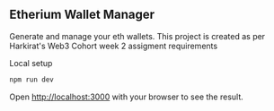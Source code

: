 ## Etherium Wallet Manager

Generate and manage your eth wallets.
This project is created as per Harkirat's Web3 Cohort week 2 assigment requirements

Local setup
```bash
npm run dev
```

Open [http://localhost:3000](http://localhost:3000) with your browser to see the result.


